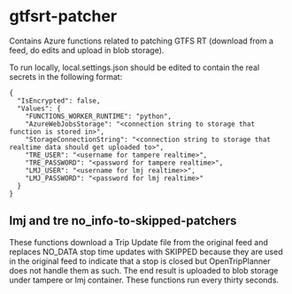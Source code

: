 # gtfsrt-patcher
Contains Azure functions related to patching GTFS RT (download from a feed, do edits and upload in blob storage).

To run locally, local.settings.json should be edited to contain the real secrets in the following format:
```
{
  "IsEncrypted": false,
  "Values": {
    "FUNCTIONS_WORKER_RUNTIME": "python",
    "AzureWebJobsStorage": "<connection string to storage that function is stored in>",
    "StorageConnectionString": "<connection string to storage that realtime data should get uploaded to>",
    "TRE_USER": "<username for tampere realtime>",
    "TRE_PASSWORD": "<password for tampere realtime>",
    "LMJ_USER": "<username for lmj realtime>>",
    "LMJ_PASSWORD": "<password for lmj realtime>"
  }
}
```

## lmj and tre no_info-to-skipped-patchers

These functions download a Trip Update file from the original feed and replaces NO_DATA stop time updates with SKIPPED because they are used in the original feed to indicate that a stop is closed but OpenTripPlanner does not handle them as such. The end result is uploaded to blob storage under tampere or lmj container. These functions run every thirty seconds.

